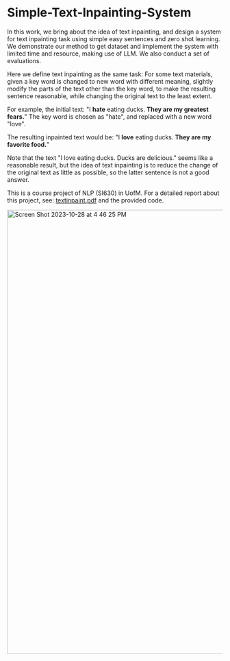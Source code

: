 # Simple-Text-Inpainting-System
In this work, we bring about the idea of text inpainting, and design a system for text inpainting task using simple easy sentences and zero shot learning. We demonstrate our method to get dataset and implement the system with limited time and resource, making use of LLM. We also conduct a set of evaluations.

Here we define text inpainting as the same task: For some text materials, given a key word is changed to new word with different meaning, slightly modify the parts of the text other than the key word, to make the resulting sentence reasonable, while changing the original text to the least extent. 

For example, the initial text: "I **hate** eating ducks. **They are my greatest fears.**" The key word is chosen as "hate", and replaced with a new word "love". 

The resulting inpainted text would be: "I **love** eating ducks. **They are my favorite food.**" 

Note that the text "I love eating ducks. Ducks are delicious." seems like a reasonable result, but the idea of text inpainting is to reduce the change of the original text as little as possible, so the latter sentence is not a good answer.

This is a course project of NLP (SI630) in UofM.
For a detailed report about this project, see: [textinpaint.pdf](https://github.com/KolvacS-W/Simple-Text-Inpainting-System/files/13196700/textinpaint.pdf) and the provided code.

<img width="1035" alt="Screen Shot 2023-10-28 at 4 46 25 PM" src="https://github.com/KolvacS-W/Simple-Text-Inpainting-System/assets/55591358/484ca325-4cdc-408b-938a-3472f31afae8">
